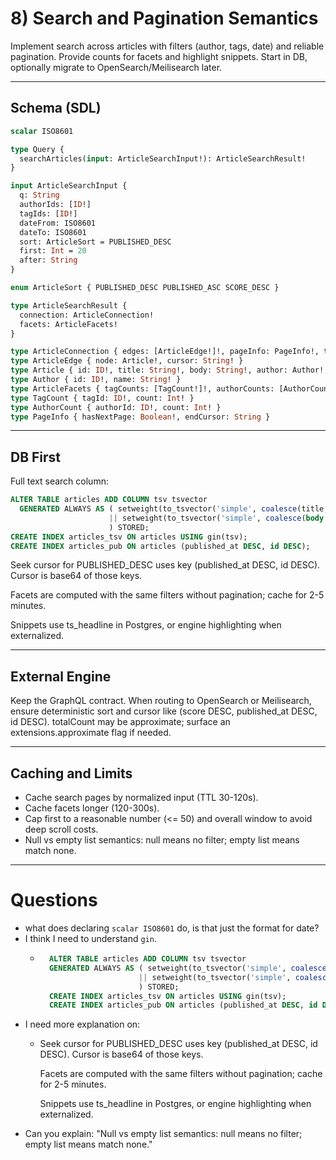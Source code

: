 # 8) Search and Pagination Semantics

Implement search across articles with filters (author, tags, date) and reliable pagination. Provide counts for facets and highlight snippets. Start in DB, optionally migrate to OpenSearch/Meilisearch later.

---

## Schema (SDL)

```graphql
scalar ISO8601

type Query {
  searchArticles(input: ArticleSearchInput!): ArticleSearchResult!
}

input ArticleSearchInput {
  q: String
  authorIds: [ID!]
  tagIds: [ID!]
  dateFrom: ISO8601
  dateTo: ISO8601
  sort: ArticleSort = PUBLISHED_DESC
  first: Int = 20
  after: String
}

enum ArticleSort { PUBLISHED_DESC PUBLISHED_ASC SCORE_DESC }

type ArticleSearchResult {
  connection: ArticleConnection!
  facets: ArticleFacets!
}

type ArticleConnection { edges: [ArticleEdge!]!, pageInfo: PageInfo!, totalCount: Int }
type ArticleEdge { node: Article!, cursor: String! }
type Article { id: ID!, title: String!, body: String!, author: Author!, publishedAt: ISO8601!, snippet: String }
type Author { id: ID!, name: String! }
type ArticleFacets { tagCounts: [TagCount!]!, authorCounts: [AuthorCount!]! }
type TagCount { tagId: ID!, count: Int! }
type AuthorCount { authorId: ID!, count: Int! }
type PageInfo { hasNextPage: Boolean!, endCursor: String }
```

---

## DB First

Full text search column:
```sql
ALTER TABLE articles ADD COLUMN tsv tsvector
  GENERATED ALWAYS AS ( setweight(to_tsvector('simple', coalesce(title,'')), 'A')
                      || setweight(to_tsvector('simple', coalesce(body ,'')), 'B')
                      ) STORED;
CREATE INDEX articles_tsv ON articles USING gin(tsv);
CREATE INDEX articles_pub ON articles (published_at DESC, id DESC);
```

Seek cursor for PUBLISHED_DESC uses key (published_at DESC, id DESC). Cursor is base64 of those keys.

Facets are computed with the same filters without pagination; cache for 2-5 minutes.

Snippets use ts_headline in Postgres, or engine highlighting when externalized.

---

## External Engine

Keep the GraphQL contract. When routing to OpenSearch or Meilisearch, ensure deterministic sort and cursor like (score DESC, published_at DESC, id DESC). totalCount may be approximate; surface an extensions.approximate flag if needed.

---

## Caching and Limits

- Cache search pages by normalized input (TTL 30-120s).  
- Cache facets longer (120-300s).  
- Cap first to a reasonable number (<= 50) and overall window to avoid deep scroll costs.
- Null vs empty list semantics: null means no filter; empty list means match none.

---

# Questions

- what does declaring `scalar ISO8601` do, is that just the format for date?
- I think I need to understand `gin`.
  - ```sql
      ALTER TABLE articles ADD COLUMN tsv tsvector
      GENERATED ALWAYS AS ( setweight(to_tsvector('simple', coalesce(title,'')), 'A')
                          || setweight(to_tsvector('simple', coalesce(body ,'')), 'B')
                          ) STORED;
      CREATE INDEX articles_tsv ON articles USING gin(tsv);
      CREATE INDEX articles_pub ON articles (published_at DESC, id DESC);
    ```
- I need more explanation on:
  - Seek cursor for PUBLISHED_DESC uses key (published_at DESC, id DESC). Cursor is base64 of those keys.

    Facets are computed with the same filters without pagination; cache for 2-5 minutes.

    Snippets use ts_headline in Postgres, or engine highlighting when externalized.
- Can you explain: "Null vs empty list semantics: null means no filter; empty list means match none."